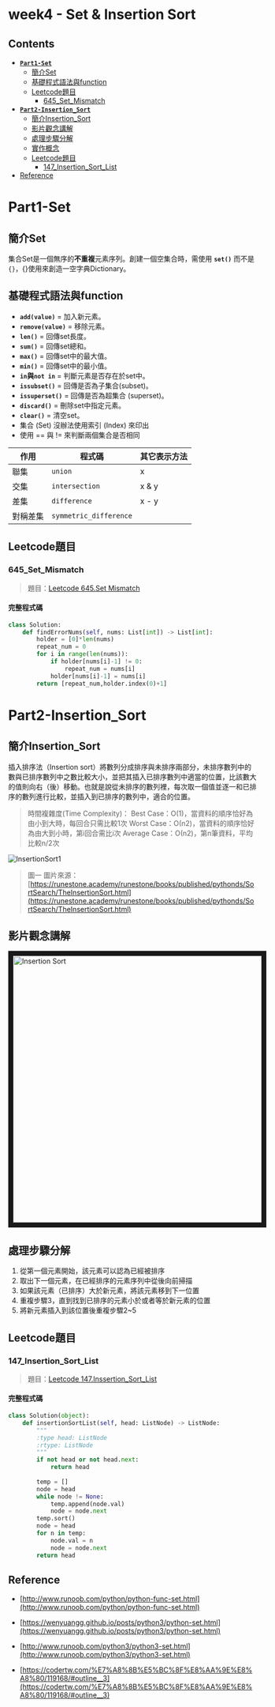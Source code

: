 # week4 - Set & Insertion Sort

## Contents
* [**`Part1-Set`**](#Part1-Set)
   * [簡介Set](#簡介Set)
   * [基礎程式語法與function](#基礎程式語法與function)
   * [Leetcode題目](#Leetcode題目)
      * [645_Set_Mismatch](#645_Set_Mismatch)
* [**`Part2-Insertion_Sort`**](#Part2-Insertion_Sort)
   * [簡介Insertion_Sort](#簡介Insertion_Sort)
   * [影片觀念講解](#影片觀念講解)
   * [處理步驟分解](#處理步驟分解)
   * [實作概念](#實作概念)
   * [Leetcode題目](#Leetcode題目)
      * [147_Insertion_Sort_List](#147_Insertion_Sort_List)
* [Reference](#Reference)


# Part1-Set
## 簡介Set
集合Set是一個無序的**不重複**元素序列。創建一個空集合時，需使用 **`set()`** 而不是`{}`，{}使用來創造一空字典Dictionary。


## 基礎程式語法與function
* **`add(value)`** = 加入新元素。
* **`remove(value)`** = 移除元素。
* **`len()`** = 回傳set長度。
* **`sum()`** = 回傳set總和。
* **`max()`** = 回傳set中的最大值。
* **`min()`** = 回傳set中的最小值。
* **`in`與`not in`** = 判斷元素是否存在於set中。
* **`issubset()`** = 回傳是否為子集合(subset)。
* **`issuperset()`** = 回傳是否為超集合 (superset)。
* **`discard()`** = 刪除set中指定元素。
* **`clear()`** = 清空set。
* 集合 (Set) 沒辦法使用索引 (Index) 來印出
* 使用 == 與 != 來判斷兩個集合是否相同

|作用|程式碼|其它表示方法|
|----------|-----------|-----------|
| 聯集   | `union`    | x | y |
| 交集   | `intersection`   | x & y |
| 差集   | `difference`   | x - y |
| 對稱差集   | `symmetric_difference`   | |


## Leetcode題目
### 645_Set_Mismatch
> 題目：[Leetcode 645.Set Mismatch](https://leetcode.com/problems/set-mismatch/)


#### 完整程式碼
```python
class Solution:
    def findErrorNums(self, nums: List[int]) -> List[int]:
        holder = [0]*len(nums)
        repeat_num = 0
        for i in range(len(nums)):
            if holder[nums[i]-1] != 0:
                repeat_num = nums[i]
            holder[nums[i]-1] = nums[i]
        return [repeat_num,holder.index(0)+1]
```


# Part2-Insertion_Sort
## 簡介Insertion_Sort
插入排序法（Insertion sort）將數列分成排序與未排序兩部分，未排序數列中的數與已排序數列中之數比較大小，並把其插入已排序數列中適當的位置，比該數大的值則向右（後）移動。也就是說從未排序的數列裡，每次取一個值並逐一和已排序的數列進行比較，並插入到已排序的數列中，適合的位置。
> 時間複雜度(Time Complexity)：
> Best Case：Ο(1)，當資料的順序恰好為由小到大時，每回合只需比較1次
> Worst Case：Ο(n2)，當資料的順序恰好為由大到小時，第i回合需比i次
> Average Case：Ο(n2)，第n筆資料，平均比較n/2次


   ![InsertionSort1](https://runestone.academy/runestone/books/published/pythonds/_images/insertionsort.png
 "InsertionSort1")


> 圖一 
> 圖片來源：[https://runestone.academy/runestone/books/published/pythonds/SortSearch/TheInsertionSort.html](https://runestone.academy/runestone/books/published/pythonds/SortSearch/TheInsertionSort.html)


## 影片觀念講解
   <a href="https://www.youtube.com/watch?v=lCzQvQr8Utw&feature=youtu.be
" target="_blank"><img src="http://img.youtube.com/vi/lCzQvQr8Utw/0.jpg" 
alt="Insertion Sort" width="720" height="540" border="10" /></a>

## 處理步驟分解
1. 從第一個元素開始，該元素可以認為已經被排序
2. 取出下一個元素，在已經排序的元素序列中從後向前掃描
3. 如果該元素（已排序）大於新元素，將該元素移到下一位置
4. 重複步驟3，直到找到已排序的元素小於或者等於新元素的位置
5. 將新元素插入到該位置後重複步驟2~5


## Leetcode題目
### 147_Insertion_Sort_List
> 題目：[Leetcode 147.Inssertion_Sort_List](https://leetcode.com/problems/insertion-sort-list/)


#### 完整程式碼
```python
class Solution(object):
    def insertionSortList(self, head: ListNode) -> ListNode:
        """
        :type head: ListNode
        :rtype: ListNode
        """
        if not head or not head.next:
            return head
        
        temp = []
        node = head
        while node != None:
            temp.append(node.val)
            node = node.next
        temp.sort()
        node = head
        for n in temp:
            node.val = n
            node = node.next
        return head
```


## Reference
* [http://www.runoob.com/python/python-func-set.html](http://www.runoob.com/python/python-func-set.html)	


* [https://wenyuangg.github.io/posts/python3/python-set.html](https://wenyuangg.github.io/posts/python3/python-set.html)


* [http://www.runoob.com/python3/python3-set.html](http://www.runoob.com/python3/python3-set.html)


* [https://codertw.com/%E7%A8%8B%E5%BC%8F%E8%AA%9E%E8%A8%80/119168/#outline__3](https://codertw.com/%E7%A8%8B%E5%BC%8F%E8%AA%9E%E8%A8%80/119168/#outline__3)
